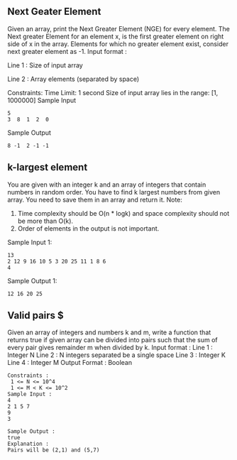 ## Next Geater Element

Given an array, print the Next Greater Element (NGE) for every element. The Next greater Element for an element x, is the first greater element on right side of x in the array. Elements for which no greater element exist, consider next greater element as -1.
Input format :

Line 1 : Size of input array

Line 2 : Array elements (separated by space)

Constraints:
Time Limit: 1 second
Size of input array lies in the range: [1, 1000000]
Sample Input
```
5
3  8  1  2  0
```
Sample Output
```
8 -1  2 -1 -1
```
## k-largest element
You are given with an integer k and an array of integers that contain numbers in random order. You have to find k largest numbers from given array. You need to save them in an array and return it.
Note:
1. Time complexity should be O(n * logk) and space complexity should not be more than O(k).
2. Order of elements in the output is not important.

Sample Input 1:
```
13
2 12 9 16 10 5 3 20 25 11 1 8 6 
4
```
Sample Output 1:
```
12 16 20 25
```
## Valid pairs $
Given an array of integers and numbers k and m, write a function that returns true if given array can be divided into pairs such that the sum of every pair gives remainder m when divided by k.
Input format :
Line 1 : Integer N 
Line 2 : N integers separated be a single space
Line 3 : Integer K
Line 4 : Integer M
Output Format :
 Boolean
```
Constraints :
 1 <= N <= 10^4
 1 <= M < K <= 10^2
Sample Input :
4
2 1 5 7
9
3

Sample Output :
true
Explanation :
Pairs will be (2,1) and (5,7)
```
